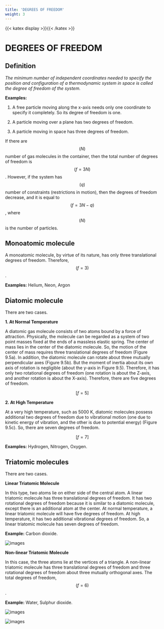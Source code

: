 ```yaml
---
title: 'DEGREES OF FREEDOM'
weight: 3
---
```

[comment]: <> (katex Header)
{{< katex display >}}{{< /katex >}}
 
# DEGREES OF FREEDOM
 
 
## Definition
 
_The minimum number of independent coordinates needed to specify the position and configuration of a thermodynamic system in space is called the degree of freedom of the system._
 
**Examples:**
 
1. A free particle moving along the x-axis needs only one coordinate to specify it completely. So its degree of freedom is one.
 
2. A particle moving over a plane has two degrees of freedom.
 
3. A particle moving in space has three degrees of freedom.
 
If there are $$(N)$$ number of gas molecules in the container, then the total number of degrees of freedom is $$(f = 3N)$$. However, if the system has $$(q)$$ number of constraints (restrictions in motion), then the degrees of freedom decrease, and it is equal to $$(f = 3N-q)$$, where $$(N)$$ is the number of particles.
 
## Monoatomic molecule
 
A monoatomic molecule, by virtue of its nature, has only three translational degrees of freedom. Therefore, $$(f = 3)$$.
 
**Examples:** Helium, Neon, Argon
 
## Diatomic molecule
 
There are two cases.
 
**1. At Normal Temperature**
 
A diatomic gas molecule consists of two atoms bound by a force of attraction. Physically, the molecule can be regarded as a system of two point masses fixed at the ends of a massless elastic spring. The center of mass lies in the center of the diatomic molecule. So, the motion of the center of mass requires three translational degrees of freedom (Figure 9.5a). In addition, the diatomic molecule can rotate about three mutually perpendicular axes (Figure 9.5b). But the moment of inertia about its own axis of rotation is negligible (about the y-axis in Figure 9.5). Therefore, it has only two rotational degrees of freedom (one rotation is about the Z-axis, and another rotation is about the X-axis). Therefore, there are five degrees of freedom.
 
$$[ f = 5 ]$$
 
**2. At High Temperature**
 
At a very high temperature, such as 5000 K, diatomic molecules possess additional two degrees of freedom due to vibrational motion (one due to kinetic energy of vibration, and the other is due to potential energy) (Figure 9.5c). So, there are seven degrees of freedom.
 
$$[ f = 7 ]$$
 
**Examples:** Hydrogen, Nitrogen, Oxygen.
 
## Triatomic molecules
 
There are two cases.
 
**Linear Triatomic Molecule**
 
In this type, two atoms lie on either side of the central atom. A linear triatomic molecule has three translational degrees of freedom. It has two rotational degrees of freedom because it is similar to a diatomic molecule, except there is an additional atom at the center. At normal temperature, a linear triatomic molecule will have five degrees of freedom. At high temperature, it has two additional vibrational degrees of freedom. So, a linear triatomic molecule has seven degrees of freedom.
 
**Example:** Carbon dioxide.
 
![images](figure9.5.png)
 
**Non-linear Triatomic Molecule**
 
In this case, the three atoms lie at the vertices of a triangle. A non-linear triatomic molecule has three translational degrees of freedom and three rotational degrees of freedom about three mutually orthogonal axes. The total degrees of freedom, $$( f = 6 )$$.
 
**Example:** Water, Sulphur dioxide.
 
![images](figure9.6.png)
 
![images](figure9.7.png)
 